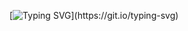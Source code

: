 [![Typing SVG](https://readme-typing-svg.demolab.com?font=Fira+Code&size=30&pause=1000&color=A4E0AC&random=false&width=435&lines=Welcome!)](https://git.io/typing-svg)
